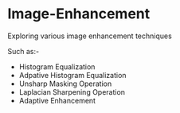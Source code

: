 # Image-Enhancement
Exploring various image enhancement techniques

Such as:-
  - Histogram Equalization
  - Adpative Histogram Equalization
  - Unsharp Masking Operation
  - Laplacian Sharpening Operation
  - Adaptive Enhancement
